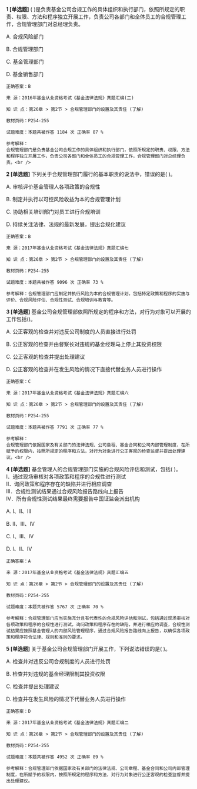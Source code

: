 **1 [单选题]** 
( )是负责基金公司合规工作的具体组织和执行部门，依照所规定的职责、权限、方法和程序独立开展工作，负责公司各部门和全体员工的合规管理工作，合规管理部门对总经理负责。

A. 合规风险部门

B. 合规管理部门

C. 基金管理部门

D. 基金销售部门

```
正确答案：B

来 源：2016年基金从业资格考试《基金法律法规》真题汇编(二)

知 识 点：第26章 > 第2节 > 合规管理部门的设置及其责任 (了解)

教材页码：P254-255

试题难度：本题共被作答 1184 次 正确率 87 %

参考解释：
合规管理部门是负责基金公司合规工作的具体组织和执行部门，依照所规定的职责、权限、方法和程序独立开展工作，负责公司各部门和全体员工的合规管理工作，合规管理部门对总经理负责。<br />

```


**2 [单选题]** 下列关于合规管理部门履行的基本职责的说法中，错误的是(     )。

A. 审核评价基金管理人各项政策的合规性

B. 制定并执行以可控风险收益为本的合规管理计划

C. 协助相关培训部门对员工进行合规培训

D. 持续关注法律、法规的最新发展，提出合规化建议

```
正确答案：B

来 源：2017年基金从业资格考试《基金法律法规》真题汇编七

知 识 点：第26章 > 第2节 > 合规管理部门的设置及其责任 (了解)

教材页码：P254-255

试题难度：本题共被作答 9096 次 正确率 73 %

参考解释：合规管理部门应制定并执行风险为本的合规管理计划，包括特定政策和程序的实施与评价、合规风险评估、合规性测试、合规培训与教育等。
```


**3 [单选题]** 
基金公司合规管理部依照所规定的程序和方法，对行为对象可以开展的工作包括()。 

A. 公正客观的检查并对违反公司制度的人员直接进行处罚

B. 公正客观的检查并由督察长对违规的基金经理马上停止其投资权限

C. 公正客观的检查并提出处理建议

D. 公正客观的检查并在发生风险的情况下直接代替业务人员进行操作 

```
正确答案：C

来 源：2017年基金从业资格考试《基金法律法规》真题汇编六

知 识 点：第26章 > 第2节 > 合规管理部门的设置及其责任 (了解)

教材页码：P254-255

试题难度：本题共被作答 7791 次 正确率 77 %

参考解释：
合规管理部门依据国家及有关部门的法律法规、公司章程、基金合同和公司内部管理制度，在所赋予的权限内，按照所规定的程序和方法，对行为对象进行公正客观的检查监督并提出处理建议。<br />

```


**4 [单选题]** 基金管理人的合规管理部门实施的合规风险评估和测试，包括(     )。<br />
Ⅰ．通过现场审核对各项政策和程序的合规性进行测试<br />
Ⅱ．询问政策和程序存在的缺陷并进行相应调查<br />
Ⅲ．合规性测试结果通过合规风险报告路线向上报告<br />
Ⅳ．所有合规性测试结果最终需要报告中国证监会派出机构

A. Ⅰ、Ⅱ、Ⅲ

B. Ⅱ、Ⅲ、Ⅳ

C. Ⅰ、Ⅲ、Ⅳ

D. Ⅰ、Ⅱ、Ⅳ

```
正确答案：A

来 源：2017年基金从业资格考试《基金法律法规》真题汇编五

知 识 点：第26章 > 第2节 > 合规管理部门的设置及其责任 (了解)

教材页码：P254-255

试题难度：本题共被作答 5767 次 正确率 70 %

参考解释：合规管理部门应当实施充分且有代表性的合规风险评估和测试，包括通过现场审核对各项政策和程序的合规性进行测试，询问政策和程序存在的缺陷，并进行相应的调查，合规性测试结果应按照基金管理人的内部风险管理程序，通过合规风险报告路线向上报告，以确保各项政策和程序符合法律、规则和准则的要求。
```


**5 [单选题]** 关于基金公司合规管理部门开展工作，下列说法错误的是(      )。

A. 检查并对违反公司合规制度的人员进行处罚

B. 检查并对违规的基金经理限制其投资权限

C. 检查并提出处理建议

D. 检查并在发生风险的情况下代替业务人员进行操作

```
正确答案：D

来 源：2017年基金从业资格考试《基金法律法规》真题汇编二

知 识 点：第26章 > 第2节 > 合规管理部门的设置及其责任 (了解)

教材页码：P254-255

试题难度：本题共被作答 4952 次 正确率 89 %

参考解释：合规管理部门依据国家及有关部门的法律法规、公司章程、基金合同和公司内部管理制度，在所赋予的权限内，按照所规定的程序和方法，对行为对象进行公正客观的检查监督并提出处理建议。
```

